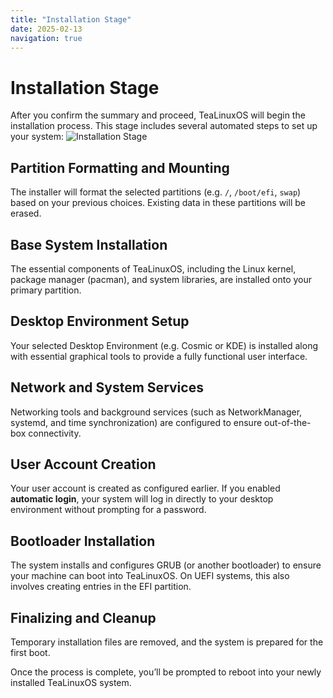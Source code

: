```yaml
---
title: "Installation Stage"
date: 2025-02-13
navigation: true
---
```


# Installation Stage

After you confirm the summary and proceed, TeaLinuxOS will begin the installation process. This stage includes several automated steps to set up your system:
<img src="/image/Summary-1.png" alt="Installation Stage" class="mb-4" />

## Partition Formatting and Mounting

The installer will format the selected partitions (e.g. `/`, `/boot/efi`, `swap`) based on your previous choices. Existing data in these partitions will be erased.

## Base System Installation

The essential components of TeaLinuxOS, including the Linux kernel, package manager (pacman), and system libraries, are installed onto your primary partition.

## Desktop Environment Setup

Your selected Desktop Environment (e.g. Cosmic or KDE) is installed along with essential graphical tools to provide a fully functional user interface.

## Network and System Services

Networking tools and background services (such as NetworkManager, systemd, and time synchronization) are configured to ensure out-of-the-box connectivity.

## User Account Creation

Your user account is created as configured earlier. If you enabled **automatic login**, your system will log in directly to your desktop environment without prompting for a password.

## Bootloader Installation

The system installs and configures GRUB (or another bootloader) to ensure your machine can boot into TeaLinuxOS. On UEFI systems, this also involves creating entries in the EFI partition.

## Finalizing and Cleanup

Temporary installation files are removed, and the system is prepared for the first boot.

<Alert type="danger" title="Note !" message="Do not power off or restart your computer during this stage.Interruptions may result in an incomplete or broken installation."/>
Once the process is complete, you’ll be prompted to reboot into your newly installed TeaLinuxOS system.
